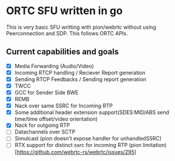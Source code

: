 # ORTC SFU written in go

This is very basic SFU writting with pion/webrtc without using Peerconnection
and SDP. This follows ORTC APIs.

## Current capabilities and goals

- [x] Media Forwarding (Audio/Video)
- [x] Incoming RTCP handling / Reciever Report generation
- [x] Sending RTCP Feedbacks / Sending report generation
- [x] TWCC
- [x] GCC for Sender Side BWE
- [x] REMB
- [x] Nack over same SSRC for Incoming RTP
- [x] Some additional header extension support(SDES:MID/ABS send time/time offset/video orientation)
- [x] Nack for outgoing RTP
- [ ] Datachannels over SCTP
- [ ] Simulcast (pion doesn't expose handler for unhandledSSRC)
- [ ] RTX support for distinct ssrc for incoming RTP (pion limitation)[https://github.com/webrtc-rs/webrtc/issues/295] 
